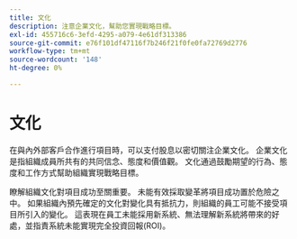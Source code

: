 ```yaml
---
title: 文化
description: 注意企業文化，幫助您實現戰略目標。
exl-id: 455716c6-3efd-4295-a079-4e61df313386
source-git-commit: e76f101df47116f7b246f21f0fe0fa72769d2776
workflow-type: tm+mt
source-wordcount: '148'
ht-degree: 0%

---
```


# 文化

在與內外部客戶合作進行項目時，可以支付股息以密切關注企業文化。 企業文化是指組織成員所共有的共同信念、態度和價值觀。 文化通過鼓勵期望的行為、態度和工作方式幫助組織實現戰略目標。

瞭解組織文化對項目成功至關重要。 未能有效採取變革將項目成功置於危險之中。 如果組織內預先確定的文化對變化具有抵抗力，則組織的員工可能不接受項目所引入的變化。 這表現在員工未能採用新系統、無法理解新系統將帶來的好處，並指責系統未能實現完全投資回報(ROI)。
